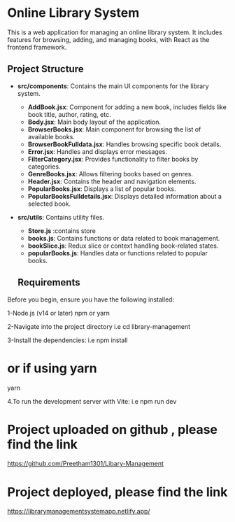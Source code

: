 # Online Library System

This is a web application for managing an online library system. It includes features for browsing, adding, and managing books, with React as the frontend framework.

## Project Structure

- **src/components**: Contains the main UI components for the library system.

  - **AddBook.jsx**: Component for adding a new book, includes fields like book title, author, rating, etc.
  - **Body.jsx**: Main body layout of the application.
  - **BrowserBooks.jsx**: Main component for browsing the list of available books.
  - **BrowserBookFulldata.jsx**: Handles browsing specific book details.
  - **Error.jsx**: Handles and displays error messages.
  - **FilterCategory.jsx**: Provides functionality to filter books by categories.
  - **GenreBooks.jsx**: Allows filtering books based on genres.
  - **Header.jsx**: Contains the header and navigation elements.
  - **PopularBooks.jsx**: Displays a list of popular books.
  - **PopularBooksFulldetails.jsx**: Displays detailed information about a selected book.

- **src/utils**: Contains utility files.

  - **Store.js** :contains store
  - **books.js**: Contains functions or data related to book management.
  - **bookSlice.js**: Redux slice or context handling book-related states.
  - **popularBooks.js**: Handles data or functions related to popular books.

  ## Requirements

Before you begin, ensure you have the following installed:

1-Node.js (v14 or later)
npm or yarn

2-Navigate into the project directory i.e cd library-management

3-Install the dependencies: i.e npm install

# or if using yarn

yarn

4.To run the development server with Vite: i.e npm run dev

# Project uploaded on github , please find the link

https://github.com/Preetham1301/Libary-Management

# Project deployed, please find the link

https://librarymanagementsystemapp.netlify.app/
